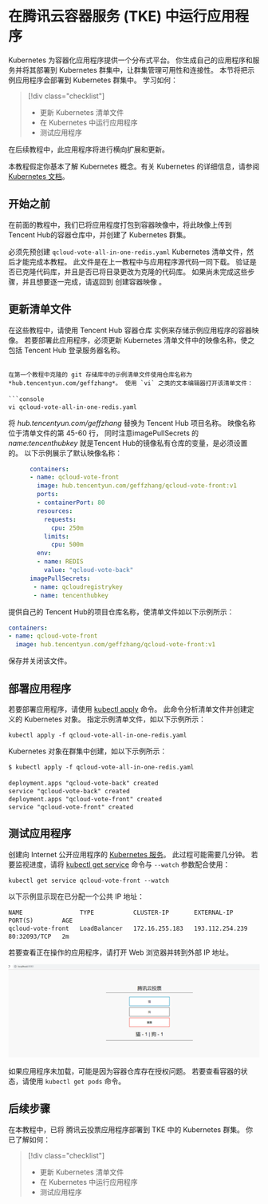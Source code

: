 # <a name="tutorial-run-applications-in-tke-kubernetes-service"></a>在腾讯云容器服务 (TKE) 中运行应用程序

Kubernetes 为容器化应用程序提供一个分布式平台。 你生成自己的应用程序和服务并将其部署到 Kubernetes 群集中，让群集管理可用性和连接性。 本节将把示例应用程序会部署到 Kubernetes 群集中。 学习如何：

> [!div class="checklist"]
> * 更新 Kubernetes 清单文件
> * 在 Kubernetes 中运行应用程序
> * 测试应用程序

在后续教程中，此应用程序将进行横向扩展和更新。

本教程假定你基本了解 Kubernetes 概念。有关 Kubernetes 的详细信息，请参阅 [Kubernetes 文档][kubernetes-documentation]。

## <a name="before-you-begin"></a>开始之前

在前面的教程中，我们已将应用程度打包到容器映像中，将此映像上传到 Tencent Hub的容器仓库中，并创建了 Kubernetes 群集。

必须先预创建 `qcloud-vote-all-in-one-redis.yaml` Kubernetes 清单文件，然后才能完成本教程。 此文件是在上一教程中与应用程序源代码一同下载。 验证是否已克隆代码库，并且是否已将目录更改为克隆的代码库。 如果尚未完成这些步骤，并且想要逐一完成，请返回到  创建容器映像 。 

## <a name="update-the-manifest-file"></a>更新清单文件

在这些教程中，请使用 Tencent Hub 容器仓库 实例来存储示例应用程序的容器映像。 若要部署此应用程序，必须更新 Kubernetes 清单文件中的映像名称，使之包括 Tencent Hub 登录服务器名称。

 
```

在第一个教程中克隆的 git 存储库中的示例清单文件使用仓库名称为 *hub.tencentyun.com/geffzhang*。 使用 `vi` 之类的文本编辑器打开该清单文件：

```console
vi qcloud-vote-all-in-one-redis.yaml
```

将 *hub.tencentyun.com/geffzhang* 替换为 Tencent Hub 项目名称。 映像名称位于清单文件的第 45-60 行， 同时注意imagePullSecrets 的*name:tencenthubkey* 就是Tencent Hub的镜像私有仓库的变量，是必须设置的。 以下示例展示了默认映像名称：

```yaml
      containers:
      - name: qcloud-vote-front
        image: hub.tencentyun.com/geffzhang/qcloud-vote-front:v1
        ports:
        - containerPort: 80
        resources:
          requests:
            cpu: 250m
          limits:
            cpu: 500m
        env:
        - name: REDIS
          value: "qcloud-vote-back"
      imagePullSecrets:
       - name: qcloudregistrykey
       - name: tencenthubkey
```

提供自己的 Tencent Hub的项目仓库名称，使清单文件如以下示例所示：

```yaml
containers:
- name: qcloud-vote-front
  image: hub.tencentyun.com/geffzhang/qcloud-vote-front:v1
```

保存并关闭该文件。

## <a name="deploy-the-application"></a>部署应用程序

若要部署应用程序，请使用 [kubectl apply][kubectl-apply] 命令。 此命令分析清单文件并创建定义的 Kubernetes 对象。 指定示例清单文件，如以下示例所示：

```console
kubectl apply -f qcloud-vote-all-in-one-redis.yaml
```

Kubernetes 对象在群集中创建，如以下示例所示：

```
$ kubectl apply -f qcloud-vote-all-in-one-redis.yaml

deployment.apps "qcloud-vote-back" created
service "qcloud-vote-back" created
deployment.apps "qcloud-vote-front" created
service "qcloud-vote-front" created
```

## <a name="test-the-application"></a>测试应用程序

创建向 Internet 公开应用程序的 [Kubernetes 服务][kubernetes-service]。 此过程可能需要几分钟。 若要监视进度，请将 [kubectl get service][kubectl-get] 命令与 `--watch` 参数配合使用：

```console
kubectl get service qcloud-vote-front --watch
```

以下示例显示现在已分配一个公共 IP 地址：

```
NAME                TYPE           CLUSTER-IP       EXTERNAL-IP       PORT(S)        AGE
qcloud-vote-front   LoadBalancer   172.16.255.183   193.112.254.239   80:32093/TCP   2m
```

若要查看正在操作的应用程序，请打开 Web 浏览器并转到外部 IP 地址。

![腾讯云 上的 Kubernetes 群集映像](./resource/qcloud-vote.png)

如果应用程序未加载，可能是因为容器仓库存在授权问题。 若要查看容器的状态，请使用 `kubectl get pods` 命令。  

## <a name="next-steps"></a>后续步骤

在本教程中，已将 腾讯云投票应用程序部署到 TKE 中的 Kubernetes 群集。 你已了解如何：

> [!div class="checklist"]
> * 更新 Kubernetes 清单文件
> * 在 Kubernetes 中运行应用程序
> * 测试应用程序

 
<!-- LINKS - external -->
[kubectl-apply]: https://kubernetes.io/docs/reference/generated/kubectl/kubectl-commands#apply
[kubectl-create]: https://kubernetes.io/docs/reference/generated/kubectl/kubectl-commands#create
[kubectl-get]: https://kubernetes.io/docs/reference/generated/kubectl/kubectl-commands#get
[kubernetes-documentation]: https://kubernetes.io/docs/home/
[kubernetes-service]: https://kubernetes.io/docs/concepts/services-networking/service/